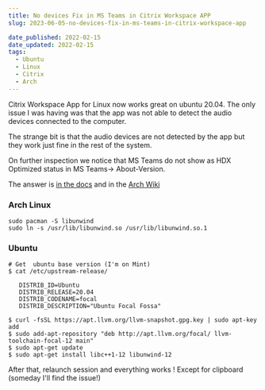 ```yaml
---
title: No devices Fix in MS Teams in Citrix Workspace APP
slug: 2023-06-05-no-devices-fix-in-ms-teams-in-citrix-workspace-app

date_published: 2022-02-15
date_updated: 2022-02-15
tags:
  - Ubuntu
  - Linux
  - Citrix
  - Arch
---
```


Citrix Workspace App for Linux now works great on ubuntu 20.04. The only issue I was having was that the app was not able to detect the audio devices connected to the computer.

<!-- more -->

The strange bit is that the audio devices are not detected by the app but they work just fine in the rest of the system.

On further inspection we notice that MS Teams do not show as HDX Optimized status in MS Teams-> About-Version.

The answer is [in the docs](https://docs.citrix.com/en-us/citrix-workspace-app-for-linux/configure-xenapp.html) and in the [Arch Wiki](https://wiki.archlinux.org/title/citrix#Microsoft_Teams_audio_redirection_troubleshooting)

### Arch Linux

```
sudo pacman -S libunwind
sudo ln -s /usr/lib/libunwind.so /usr/lib/libunwind.so.1
```

### Ubuntu

```
# Get  ubuntu base version (I'm on Mint)
$ cat /etc/upstream-release/

   DISTRIB_ID=Ubuntu
   DISTRIB_RELEASE=20.04
   DISTRIB_CODENAME=focal
   DISTRIB_DESCRIPTION="Ubuntu Focal Fossa"

$ curl -fsSL https://apt.llvm.org/llvm-snapshot.gpg.key | sudo apt-key add
$ sudo add-apt-repository "deb http://apt.llvm.org/focal/ llvm-toolchain-focal-12 main"
$ sudo apt-get update
$ sudo apt-get install libc++1-12 libunwind-12
```

After that, relaunch session and everything works ! Except for clipboard (someday I'll find the issue!)
